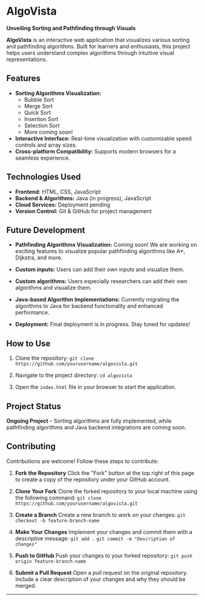 # AlgoVista

**Unveiling Sorting and Pathfinding through Visuals**

**AlgoVista** is an interactive web application that visualizes various sorting and pathfinding algorithms. Built for learners and enthusiasts, this project helps users understand complex algorithms through intuitive visual representations.

## Features

-   **Sorting Algorithms Visualization:**
    -   Bubble Sort
    -   Merge Sort
    -   Quick Sort
    -   Insertion Sort
    -   Selection Sort
    -   More coming soon!
-   **Interactive Interface:** Real-time visualization with customizable speed controls and array sizes.
-   **Cross-platform Compatibility:** Supports modern browsers for a seamless experience.

## Technologies Used

-   **Frontend:** HTML, CSS, JavaScript
-   **Backend & Algorithms:** Java (in progress), JavaScript
-   **Cloud Services:** Deployment pending
-   **Version Control:** Git & GitHub for project management

## Future Development

-   **Pathfinding Algorithms Visualization:**
    Coming soon! We are working on exciting features to visualize popular pathfinding algorithms like A\*, Dijkstra, and more.

-   **Custom inputs:**
    Users can add their own inputs and visualize them.

-   **Custom algorithms:**
    Users especially researchers can add their own algorithms and visualize them.

-   **Java-based Algorithm Implementations:**
    Currently migrating the algorithms to Java for backend functionality and enhanced performance.

-   **Deployment:**
    Final deployment is in progress. Stay tuned for updates!

## How to Use

1. Clone the repository:
   `git clone https://github.com/yourusername/algovista.git`

2. Navigate to the project directory:
   `cd algovista`

3. Open the `index.html` file in your browser to start the application.

## Project Status

**Ongoing Project** – Sorting algorithms are fully implemented, while pathfinding algorithms and Java backend integrations are coming soon.

## Contributing

Contributions are welcome! Follow these steps to contribute:

1. **Fork the Repository**
   Click the "Fork" button at the top right of this page to create a copy of the repository under your GitHub account.

2. **Clone Your Fork**
   Clone the forked repository to your local machine using the following command:
   `git clone https://github.com/yourusername/algovista.git`

3. **Create a Branch**
   Create a new branch to work on your changes:
   `git checkout -b feature-branch-name`

4. **Make Your Changes**
   Implement your changes and commit them with a descriptive message:
   `git add .`
   `git commit -m "Description of changes"`

5. **Push to GitHub**
   Push your changes to your forked repository:
   `git push origin feature-branch-name`

6. **Submit a Pull Request**
   Open a pull request on the original repository. Include a clear description of your changes and why they should be merged.

---


